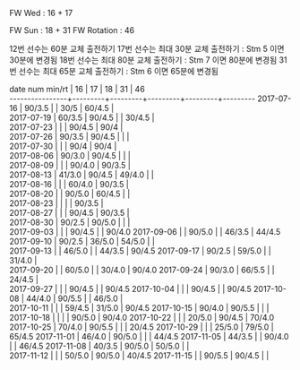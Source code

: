 FW Wed      : 16 + 17

FW Sun      : 18 + 31
FW Rotation :      46

12번 선수는 60분 교체 출전하기
17번 선수는 최대 30분 교체 출전하기 : Stm 5 이면 30분에 변경됨
18번 선수는 최대 80분 교체 출전하기 : Stm 7 이면 80분에 변경됨
31번 선수는 최대 65분 교체 출전하기 : Stm 6 이면 65분에 변경됨

date num min/rt |    16   |    17   |    18   |    31   |    46   
----------------+---------+---------+---------+---------+---------
2017-07-16      |  90/3.5 |         |  30/5   |  60/4.5 |        
2017-07-19      |  60/3.5 |  90/4.5 |         |  30/4.5 |        
2017-07-23      |         |         |  90/4.5 |  90/4   |        
2017-07-26      |  90/3.5 |  90/4.5 |         |         |        
2017-07-30      |         |         |  90/4   |  90/4   |        
2017-08-06      |  90/3.0 |  90/4.5 |         |         |        
2017-08-09      |         |         |  90/4.0 |  90/3.5 |        
2017-08-13      |  41/3.0 |  90/4.5 |  49/4.0 |         |        
2017-08-16      |         |         |  60/4.0 |  90/3.5 |        
2017-08-20      |         |  90/5.0 |  60/4.5 |         |        
2017-08-23      |         |         |         |  90/3.5 |        
2017-08-27      |         |         |  90/4.5 |  90/3.5 |        
2017-08-30      |  90/2.5 |  90/5.0 |         |         |        
2017-09-03      |         |         |  90/4.5 |         |  90/4.0
2017-09-06      |         |  90/5.0 |         |  46/3.5 |  44/4.5
2017-09-10      |  90/2.5 |  36/5.0 |  54/5.0 |         |        
2017-09-13      |         |  46/5.0 |         |  44/3.5 |  90/4.5
2017-09-17      |  90/2.5 |  59/5.0 |         |  31/4.0 |        
2017-09-20      |         |  60/5.0 |         |  30/4.0 |  90/4.0
2017-09-24      |  90/3.0 |  66/5.5 |         |  24/4.5 |        
2017-09-27      |         |         |  90/4.5 |         |  90/4.5
2017-10-04      |         |         |  90/4.5 |         |  90/4.5
2017-10-08      |  44/4.0 |  90/5.5 |         |  46/5.0 |        
2017-10-11      |         |         |  59/4.5 |  31/5.0 |  90/4.5
2017-10-15      |  90/4.0 |  90/5.5 |         |         |        
2017-10-18      |         |         |         |  90/5.0 |  90/4.0
2017-10-22      |         |         |  20/5.0 |  90/4.5 |  70/4.0
2017-10-25      |  70/4.0 |  90/5.5 |         |         |  20/4.5
2017-10-29      |         |         |  25/5.0 |  79/5.0 |  65/4.5
2017-11-01      |  46/4.0 |  90/5.0 |         |         |  44/4.5
2017-11-05      |  44/3.5 |         |  90/4.0 |         |  46/4.5
2017-11-08      |  40/3.5 |  90/5.0 |  50/5.0 |         |        
2017-11-12      |         |         |  50/5.0 |  90/5.0 |  40/4.5
2017-11-15      |         |  90/5.5 |  90/4.5 |         |        

